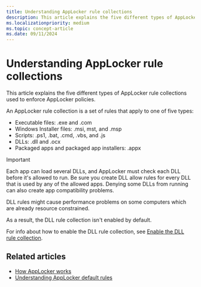 ```yaml
---
title: Understanding AppLocker rule collections
description: This article explains the five different types of AppLocker rule collections used to enforce AppLocker policies.
ms.localizationpriority: medium
ms.topic: concept-article
ms.date: 09/11/2024
---
```


# Understanding AppLocker rule collections

This article explains the five different types of AppLocker rule collections used to enforce AppLocker policies.

An AppLocker rule collection is a set of rules that apply to one of five types:

- Executable files: .exe and .com
- Windows Installer files: .msi, mst, and .msp
- Scripts: .ps1, .bat, .cmd, .vbs, and .js
- DLLs: .dll and .ocx
- Packaged apps and packaged app installers: .appx

> [!IMPORTANT]
> Each app can load several DLLs, and AppLocker must check each DLL before it's allowed to run. Be sure you create DLL allow rules for every DLL that is used by any of the allowed apps. Denying some DLLs from running can also create app compatibility problems.
>
> DLL rules might cause performance problems on some computers which are already resource constrained.
>
> As a result, the DLL rule collection isn't enabled by default.

For info about how to enable the DLL rule collection, see [Enable the DLL rule collection](enable-the-dll-rule-collection.md).

## Related articles

- [How AppLocker works](how-applocker-works-techref.md)
- [Understanding AppLocker default rules](understanding-applocker-default-rules.md)
